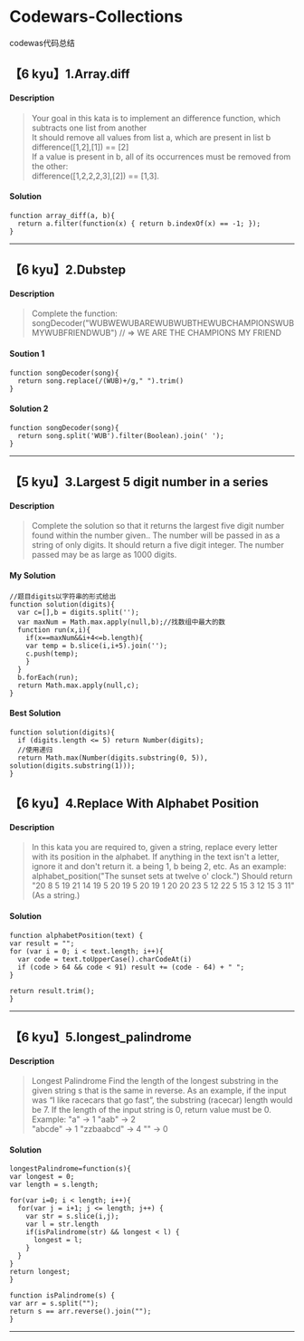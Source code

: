 # Codewars-Collections
codewas代码总结

## 【6 kyu】1.Array.diff
#### Description
  > Your goal in this kata is to implement an difference function, which subtracts one list from another  
  It should remove all values from list a, which are present in list b  
  difference([1,2],[1]) == [2]  
  If a value is present in b, all of its occurrences must be removed from the other:  
  difference([1,2,2,2,3],[2]) == [1,3].
  
#### Solution 
  ```
  function array_diff(a, b){
    return a.filter(function(x) { return b.indexOf(x) == -1; });
  }
  ```
***  
## 【6 kyu】2.Dubstep
#### Description
  >Complete the function:
	songDecoder("WUBWEWUBAREWUBWUBTHEWUBCHAMPIONSWUBMYWUBFRIENDWUB")
  // =>  WE ARE THE CHAMPIONS MY FRIEND

#### Soution 1
```
function songDecoder(song){
  return song.replace(/(WUB)+/g," ").trim()
}
```

#### Solution 2
```
function songDecoder(song){
  return song.split('WUB').filter(Boolean).join(' ');
}
```
***
## 【5 kyu】3.Largest 5 digit number in a series
#### Description
>Complete the solution so that it returns the largest five digit number found within the number given.. The number will be passed in as a string of only digits. It should return a five digit integer. The number passed may be as large as 1000 digits.

#### My Solution
```
//题目digits以字符串的形式给出
function solution(digits){
  var c=[],b = digits.split('');
  var maxNum = Math.max.apply(null,b);//找数组中最大的数
  function run(x,i){
    if(x==maxNum&&i+4<=b.length){
    var temp = b.slice(i,i+5).join('');
    c.push(temp);
    }
  } 
  b.forEach(run);
  return Math.max.apply(null,c);
}
```
	
#### Best Solution
```
function solution(digits){
  if (digits.length <= 5) return Number(digits);
  //使用递归
  return Math.max(Number(digits.substring(0, 5)), solution(digits.substring(1)));
}
```
## 【6 kyu】4.Replace With Alphabet Position
#### Description
  >  In this kata you are required to, given a string, replace every letter with its position in the alphabet. If anything in the text isn't a letter, ignore it and don't return it. a being 1, b being 2, etc. As an example:
	alphabet_position("The sunset sets at twelve o' clock.")
	Should return "20 8 5 19 21 14 19 5 20 19 5 20 19 1 20 20 23 5 12 22 5 15 3 12 15 3 11" (As a string.)

#### Solution 
  ```
  function alphabetPosition(text) {
  var result = "";
  for (var i = 0; i < text.length; i++){
    var code = text.toUpperCase().charCodeAt(i)
    if (code > 64 && code < 91) result += (code - 64) + " ";
  }

  return result.trim();
}
  ```
***  
## 【6 kyu】5.longest_palindrome
#### Description
  > Longest Palindrome
  Find the length of the longest substring in the given string s that is the same in reverse.
  As an example, if the input was “I like racecars that go fast”, the substring (racecar) length would be 7.
  If the length of the input string is 0, return value must be 0.
  Example:
"a" -> 1 
"aab" -> 2  
"abcde" -> 1
"zzbaabcd" -> 4
"" -> 0

#### Solution 
  ```
  longestPalindrome=function(s){
  var longest = 0;
  var length = s.length;

  for(var i=0; i < length; i++){
    for(var j = i+1; j <= length; j++) {
      var str = s.slice(i,j);
      var l = str.length
      if(isPalindrome(str) && longest < l) {
        longest = l;
      }
    }
  }
  return longest;
}

function isPalindrome(s) {
  var arr = s.split("");
  return s == arr.reverse().join("");
}
  ```
***  

